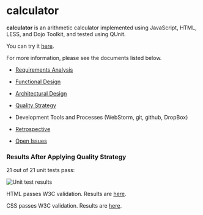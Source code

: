 # calculator

**calculator** is an arithmetic calculator implemented using JavaScript, HTML, LESS, and Dojo Toolkit, and tested using QUnit.

You can try it [here](http://dl.dropboxusercontent.com/u/1085829/calculator-master/src/calculator.html).

For more information, please see the documents listed below.

- [Requirements Analysis](https://github.com/andrewaliu/calculator/wiki/Requirements-Analysis)
- [Functional Design](https://github.com/andrewaliu/calculator/wiki/Functional-Design)
- [Architectural Design](https://github.com/andrewaliu/calculator/wiki/Architectural-Design)
- [Quality Strategy](https://github.com/andrewaliu/calculator/wiki/Quality-Strategy)

- Development Tools and Processes (WebStorm, git, github, DropBox)

- [Retrospective](https://github.com/andrewaliu/calculator/wiki/Retrospective)
- [Open Issues](https://github.com/andrewaliu/calculator/issues)

### Results After Applying Quality Strategy

21 out of 21 unit tests pass:

![Unit test results](https://dl.dropboxusercontent.com/u/1085829/calculator/unitTestResults.png)

HTML passes W3C validation. Results are [here](http://validator.w3.org/check?uri=http%3A%2F%2Fjigsaw.w3.org%2Fcss-validator%2Fvalidator%3Furi%3Dhttp%253A%252F%252Fdl.dropboxusercontent.com%252Fu%252F1085829%252Fcalculator-master%252Fsrc%252Fcalculator.html%26profile%3Dcss3%26usermedium%3Dall%26warning%3D1%26vextwarning%3D%26lang%3Den).

CSS passes W3C validation. Results are [here](http://jigsaw.w3.org/css-validator/validator?uri=http%3A%2F%2Fdl.dropboxusercontent.com%2Fu%2F1085829%2Fcalculator-master%2Fsrc%2Fcalculator.html&profile=css3&usermedium=all&warning=1&vextwarning=&lang=en).
